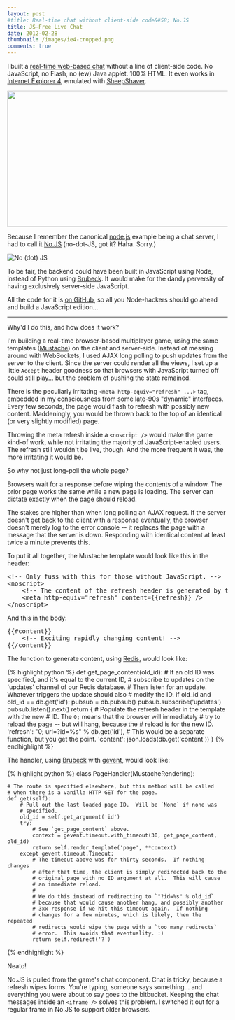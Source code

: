 ```yaml
---
layout: post
#title: Real-time chat without client-side code&#58; No.JS 
title: JS-Free Live Chat
date: 2012-02-28
thumbnail: /images/ie4-cropped.png
comments: true
---
```


I built a [real-time web-based chat][] without a line of client-side code.  No
JavaScript, no Flash, no (ew) Java applet.  100% HTML.  It even works in
[Internet Explorer 4][], emulated with [SheepShaver][].

  [real-time web-based chat]: http://www.nodotjs.com/
  [Internet Explorer 4]: http://en.wikipedia.org/wiki/Internet_Explorer_4
  [SheepShaver]: http://sheepshaver.cebix.net/

<a href="https://github.com/talos/no.js/raw/master/assets/img/ie4.png" target="_blank">
  <img src="https://github.com/talos/no.js/raw/master/assets/img/ie4-thumb.png" width="640" height="311" />
</a>

Because I remember the canonical [node.js][] example being a chat server, I
had to call it [No.JS][] (no-dot-JS, got it? Haha. Sorry.)

  [node.js]: http://www.nodejs.org/
  [No.JS]: http://www.nodotjs.com/

![No (dot) JS](https://github.com/talos/no.js/raw/master/assets/img/logo.gif)

To be fair, the backend could have been built in JavaScript using Node, instead
of Python using [Brubeck][].  It would make for the dandy perversity of having
exclusively server-side JavaScript.

  [Brubeck]: http://www.brubeck.io/

All the code for it is [on GitHub][], so all you Node-hackers should go ahead
and build a JavaScript edition...

  [on GitHub]: http://www.github.com/talos/no.js

***

Why'd I do this, and how does it work?

I'm building a real-time browser-based multiplayer game, using the same
templates ([Mustache][]) on the client and server-side.  Instead of messing
around with WebSockets, I used AJAX long polling to push updates from the
server to the client.  Since the server could render all the views, I set up a
little `Accept` header goodness so that browsers with JavaScript turned off
could still play... but the problem of pushing the state remained.

  [Mustache]: http://mustache.github.com/

There is the peculiarly irritating `<meta http-equiv="refresh" ...>` tag,
embedded in my consciousness from some late-90s "dynamic" interfaces.  Every
few seconds, the page would flash to refresh with possibly new content.
Maddeningly, you would be thrown back to the top of an identical (or very
slightly modified) page.

Throwing the meta refresh inside a `<noscript />` would make the game kind-of
work, while not irritating the majority of JavaScript-enabled users. 
The refresh still wouldn't be live, though. And the more frequent it was,
the more irritating it would be.

So why not just long-poll the whole page?

Browsers wait for a response before wiping the contents of a window.  The prior
page works the same while a new page is loading.  The server can dictate
exactly when the page should reload.

The stakes are higher than when long polling an AJAX request.  If the server
doesn't get back to the client with a response eventually, the browser doesn't
merely log to the error console -- it replaces the page with a message that
the server is down.  Responding with identical content at least twice a minute
prevents this. 

To put it all together, the Mustache template would look like this in the
header:

<pre>
&lt;!-- Only fuss with this for those without JavaScript. --&gt;
&lt;noscript&gt;
    &lt;!-- The content of the refresh header is generated by the handler. --&gt; 
    &lt;meta http-equiv="refresh" content=&#123;&#123;refresh&#125;&#125; /&gt;
&lt;/noscript&gt;
</pre>

And this in the body:

<pre>
&#123;&#123;#content&#125;&#125;
    &lt;!-- Exciting rapidly changing content! --&gt; 
&#123;&#123;/content&#125;&#125;
</pre>

The function to generate content, using [Redis][], would look like:

  [Redis]: http://www.redis.io/

{% highlight python %}
def get_page_content(old_id):
    # If an old ID was specified, and it's equal to the current ID,
    # subscribe to updates on the 'updates' channel of our Redis database.
    # Then listen for an update.  Whatever triggers the update should also
    # modify the ID.
    if old_id and old_id == db.get('id'):
        pubsub = db.pubsub()
        pubsub.subscribe('updates')
        pubsub.listen().next() 
    return {
        # Populate the refresh header in the template with the new
        # ID.  The `0;` means that the browser will immediately
        # try to reload the page -- but will hang, because the
        # reload is for the new ID. 
        'refresh': "0; url=?id=%s" % db.get('id'),
        # This would be a separate function, but you get the point.
        'content': json.loads(db.get('content')) 
    }
{% endhighlight %}

The handler, using [Brubeck][] with [gevent][], would look like:

  [Brubeck]: http://www.brubeck.io/
  [gevent]: http://www.gevent.org/

{% highlight python %}
class PageHandler(MustacheRendering):

    # The route is specified elsewhere, but this method will be called
    # when there is a vanilla HTTP GET for the page.
    def get(self):
        # Pull out the last loaded page ID.  Will be `None` if none was
        # specified.
        old_id = self.get_argument('id')
        try:
            # See `get_page_content` above.
            context = gevent.timeout.with_timeout(30, get_page_content, old_id)
            return self.render_template('page', **context)
        except gevent.timeout.Timeout:
            # The timeout above was for thirty seconds.  If nothing changes
            # after that time, the client is simply redirected back to the
            # original page with no ID argument at all.  This will cause
            # an immediate reload.
            #
            # We do this instead of redirecting to `"?id=%s" % old_id` 
            # because that would cause another hang, and possibly another
            # 3xx response if we hit this timeout again.  If nothing
            # changes for a few minutes, which is likely, then the repeated
            # redirects would wipe the page with a `too many redirects`
            # error.  This avoids that eventuality. :)
            return self.redirect('?')
{% endhighlight %}

Neato!

No.JS is pulled from the game's chat component.  Chat is tricky, because a
refresh wipes forms.  You're typing, someone says something... and everything
you were about to say goes to the bitbucket.  Keeping the chat messages inside
an `<iframe />` solves this problem.  I switched it out for a regular frame
in No.JS to support older browsers.
